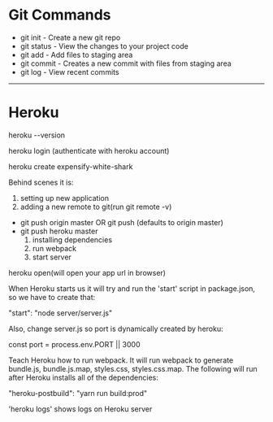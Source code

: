 # Git Commands

- git init - Create a new git repo
- git status - View the changes to your project code
- git add - Add files to staging area
- git commit - Creates a new commit with files from staging area
- git log - View recent commits

-------------------------
# Heroku

heroku --version

heroku login (authenticate with heroku account)

heroku create expensify-white-shark

Behind scenes it is:
1) setting up new application
2) adding a new remote to git(run git remote -v)

- git push origin master OR git push (defaults to origin master)
- git push heroku master
   1) installing dependencies
   2) run webpack
   3) start server

heroku open(will open your app url in browser)

When Heroku starts us it will try and run the 'start' script in package.json, so we have to create that:

"start": "node server/server.js"

Also, change server.js so port is dynamically created by heroku:

const port = process.env.PORT || 3000

Teach Heroku how to run webpack. It will run webpack to generate bundle.js, bundle.js.map, styles.css, styles.css.map.
The following will run after Heroku installs all of the dependencies:

"heroku-postbuild": "yarn run build:prod"

'heroku logs' shows logs on Heroku server
